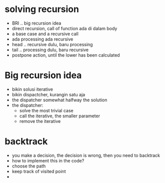 # solving recursion
- BRI .. big recursion idea
- direct recursion, call of function ada di dalam body
- a base case and a recursive call
- ada processing ada recursive
- head .. recursive dulu, baru processing
- tail .. processing dulu, baru recursive
- postpone action, until the lower has been calculated

# Big recursion idea
- bikin solusi iterative
- bikin dispactcher, kurangin satu aja
- the dispatcher somewhat halfway the solution
- the dispatcher:
    - solve the most trivial case
    - call the iterative, the smaller parameter
    - remove the iterative

# backtrack
- you make a decision, the decision is wrong, then you need to backtrack
- how to implement this in the code?
- choose the path
- keep track of visited point
- 